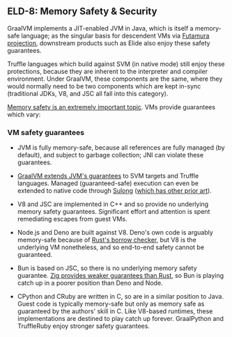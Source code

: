 
## ELD-8: Memory Safety & Security

GraalVM implements a JIT-enabled JVM in Java, which is itself a memory-safe language; as the singular basis for descendent VMs via [Futamura projection](https://en.wikipedia.org/wiki/Partial_evaluation), downstream products such as Elide also enjoy these safety guarantees.

Truffle languages which build against SVM (in native mode) still enjoy these protections, because they are inherent to the interpreter and compiler environment. Under GraalVM, these components are the same, where they would normally need to be two components which are kept in-sync (traditional JDKs, V8, and JSC all fall into this category).

[Memory safety is an extremely important topic](https://stackoverflow.blog/2024/12/30/in-rust-we-trust-white-house-office-urges-memory-safety/). VMs provide guarantees which vary:

### VM safety guarantees

- JVM is fully memory-safe, because all references are fully managed (by default), and subject to garbage collection; JNI can violate these guarantees.

- [GraalVM extends JVM's guarantees](https://medium.com/graalvm/writing-truly-memory-safe-jit-compilers-f79ad44558dd) to SVM targets and Truffle languages. Managed (guaranteed-safe) execution can even be extended to native code through [Sulong](https://github.com/oracle/graal/blob/master/sulong/README.md) ([which has other prior art](https://dl.acm.org/doi/10.1145/2786558.2786565)).

- V8 and JSC are implemented in C++ and so provide no underlying memory safety guarantees. Significant effort and attention is spent remediating escapes from guest VMs.

- Node.js and Deno are built against V8. Deno's own code is arguably memory-safe because of [Rust's borrow checker](https://verdagon.dev/grimoire/grimoire), but V8 is the underlying VM nonetheless, and so end-to-end safety cannot be guaranteed.

- Bun is based on JSC, so there is no underlying memory safety guarantee. [Zig provides weaker guarantees than Rust](https://www.scattered-thoughts.net/writing/assorted-thoughts-on-zig-and-rust/), so Bun is playing catch up in a poorer position than Deno and Node.

- CPython and CRuby are written in C, so are in a similar position to Java. Guest code is typically memory-safe but only as memory safe as guaranteed by the authors' skill in C. Like V8-based runtimes, these implementations are destined to play catch up forever. GraalPython and TruffleRuby enjoy stronger safety guarantees.
